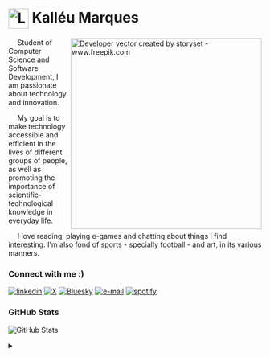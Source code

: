 <h1>
    <img align="center" alt="Logo Kalléu Marques" height="40px" src="https://github.com/kryptokall/github-user-content/blob/main/logo-cloud.png?raw=true"></a>
    <span>Kalléu Marques</span>
</h1>

<img src="https://github.com/kryptokall/github-user-content/blob/main/github-profile-vector.png?raw=true" alt="Developer vector created by storyset - www.freepik.com" align="right" border="0" height="380">

<p> &emsp; Student of Computer Science and Software Development, I am passionate about technology and innovation.

&emsp; My goal is to make technology accessible and efficient in the lives of different groups of people, as well as promoting the importance of scientific-technological knowledge in everyday life. </p>

<p> &emsp; I love reading, playing e-games and chatting about things I find interesting. I'm also fond of sports - specially football - and art, in its various manners. </p>

### Connect with me :)

[![linkedin](https://img.shields.io/badge/LinkedIn-000?style=for-the-badge&logo=linkedin&logoColor=8580ff)](https://www.linkedin.com/in/kallmarques)
[![X](https://img.shields.io/badge/Twitter-000?style=for-the-badge&logo=X&logoColor=8580ff)](https://x.com/kallvxz)
[![Bluesky](https://img.shields.io/badge/Bluesky-000?style=for-the-badge&logo=bluesky&logoColor=8580ff)](https://bsky.app/profile/kallvxz.bsky.social)
[![e-mail](https://img.shields.io/badge/Gmail-000?style=for-the-badge&logo=gmail&logoColor=8580ff)](mailto:lleu.marques29@gmail.com)
[![spotify](https://img.shields.io/badge/Spotify-000?&style=for-the-badge&logo=spotify&logoColor=8580ff)](https://open.spotify.com/user/1lkvx3xlivs3wy15ecelore8k?si=c75b34be207d48ef)

### GitHub Stats
![GitHub Stats](https://github-readme-stats.vercel.app/api?username=kryptokall&theme=transparent&bg_color=000&border_color=8580ff&show_icons=true&icon_color=8580ff&theme=jolly&title_color=8580ff&text_color=fff&hide_title=true&hide=stars)

<details align="left">
  <summary></summary> 
 
  - Badges by <a href="https://shields.io/">shields.io</a><br>
  - Developer vector created by <a href="https://www.freepik.com/vectors/developer">storyset - www.freepik.com</a>
  - GitHub Stats by <a href="https://github.com/anuraghazra/github-readme-stats">anuraghazra</a>
  - Small cloud logo made by me :)

</details>
